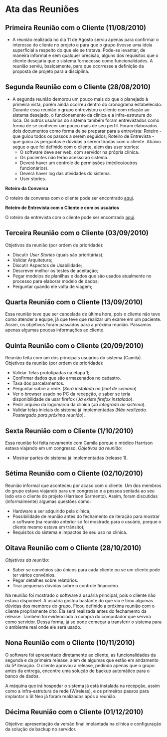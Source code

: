 # Ata das Reuniões #

## Primeira Reunião com o Cliente (11/08/2010) ##
  * A reunião realizada no dia 11 de Agosto serviu apenas para confirmar o interesse do cliente no projeto e para que o grupo tivesse uma ideia superficial a respeito do que ele se tratava.  Pode-se levantar, de maneira informal e sem qualquer precisão, alguns dos requisitos que o cliente desejaria que o sistema fornecesse como funcionalidades. A reunião serviu, basicamente, para que ocorresse a definição da proposta de projeto para a disciplina.

## Segunda Reunião com o Cliente (28/08/2010) ##
  * A segunda reunião demorou um pouco mais do que o planejado à primeira vista, porém ainda ocorreu dentro do cronograma estabelecido. Durante essa reunião o grupo entrevistou o cliente com relação ao sistema desejado, o funcionamento da clínica e a infra-estrutura do loca. Os outros usuários do sistema também foram entrevistados como forma de se conhecer um pouco mais de seu perfil. Foram elaborados dois documentos como forma de se preparar para a entrevista: Roteiro - que guiou todos os passos a serem seguidos; Roteiro de Entrevista - que guiou as perguntas e dúvidas a serem tiradas com o cliente. Abaixo segue o que foi definido com o cliente, além das user stories:
    * O software deve ser web, com servidor na própria clínica.
    * Os pacientes não terão acesso ao sistema.
    * Deverá haver um controle de permissões (médico/outros funcionários).
    * Deverá haver log das atividades do sistema.
    * User stories.

**Roteiro da Conversa**

O roteiro da conversa com o cliente pode ser encontrado [aqui](https://docs.google.com/document/pub?id=1TBkQZNmWpu-qz6rPiKPRfxYX9mmfOxROWYB-VD1qsJo).

**Roteiro de Entrevista com o Cliente e com os usuários**

O roteiro da entrevista com o cliente pode ser encontrado [aqui](https://docs.google.com/document/pub?id=12b5wIoTkoJdZxJVZxmabSbi5YXL9s1yEhc6EStCZYhI).


## Terceira Reunião com o Cliente (03/09/2010) ##
Objetivos da reunião (por ordem de prioridade):
  * Discutir _User Stories_ (quais são prioritárias);
  * Validar Arquitetura;
  * Discutir Aspectos de Usabilidade;
  * Descrever melhor os testes de aceitação;
  * Pegar modelos de planilhas e dados que são usados atualmente no processo para elaborar modelo de dados;
  * Perguntar quando ele volta de viagem;

## Quarta Reunião com o Cliente (13/09/2010) ##
Essa reunião teve que ser cancelada de última hora, pois o cliente não teve como atender a equipe, já que teve que realizar um exame em um paciente. Assim, os objetivos foram passados para a próxima reunião. Passamos apenas algumas poucas informações ao cliente.

## Quinta Reunião com o Cliente (20/09/2010) ##
Reunião feita com um dos principais usuários do sistema (Camila).
Objetivos da reunião (por ordem de prioridade):
  * Validar Telas prototipadas na etapa 1;
  * Confirmar dados que são armazenados no cadastro.
  * Taxa dos parcelamentos.
  * Perguntar sobre a rede. (_Será instalada no final de semana_)
  * Ver o browser usado no PC da recepção, e saber se teria disponibilidade de usar firefox (_Já existe firefox instalado_).
  * Pedir arquivo da logomarca da clínica (_Já integrado ao sistema_).
  * Validar telas iniciais do sistema já implementadas (_Não realizado. Postergado para próxima reunião_).

## Sexta Reunião com o Cliente (1/10/2010) ##
Essa reunião foi feita novamente com Camila porque o médico Harrison estava viajando em um congresso.
_Objetivos da reunião:_
  * Mostrar partes do sistema já implementadas (release 1).

## Sétima Reunião com o Cliente (02/10/2010) ##
Reunião informal que aconteceu por acaso com o cliente. Um dos membros do grupo estava viajando para um congresso e a pessoa sentada ao seu lado era o cliente do projeto (Harrison Sarmento). Assim, foram discutidas (informalmente) algumas questões como:
  * Hardware a ser adquirido pela clínica;
  * Possibilidade de reunião antes do fechamento de iteração para mostrar o software (na reunião anterior só foi mostrado para o usuário, porque o cliente mesmo estava em trânsito);
  * Requisitos do sistema e impactos de seu uso na clínica.

## Oitava Reunião com o Cliente (28/10/2010) ##
_Objetivos da reunião:_
  * Saber se convênios são únicos para cada cliente ou se um cliente pode ter vários convênios.
  * Pegar detalhes sobre relatórios.
  * Tirar pequenas dúvidas sobre o controle financeiro.

Na reunião foi mostrado o software à usuária principal, pois o cliente não estava disponível. A usuária gostou bastante do que viu e tirou algumas dúvidas dos membros do grupo. Ficou definido a próxima reunião com o cliente propriamente dito. Ela será realizada antes do fechamento da release. Também foi evidenciado a compra do computador que servirá como servidor. Dessa forma, já se pode começar a transferir o sistema para o ambiente real onde ele será usado.

## Nona Reunião com o Cliente (10/11/2010) ##
O software foi apresentado diretamente ao cliente, as funcionalidades da segunda e da primeira release, além de algumas que estão em andamento da 5ª iteração. O cliente aprovou a release, pedindo apenas que o grupo antes da entrega, encontre uma solução de backup automático para o banco de dados.

A máquina que irá hospedar o sistema já está instalada na recepção, assim como a infra-estrutura de rede (Wireless), e os primeiros passos para implantar o SI Neo já foram realizados após a reunião.

## Décima Reunião com o Cliente (01/12/2010) ##
Objetivo: apresentação da versão final implantada na clínica e configuração da solução de backup no servidor.